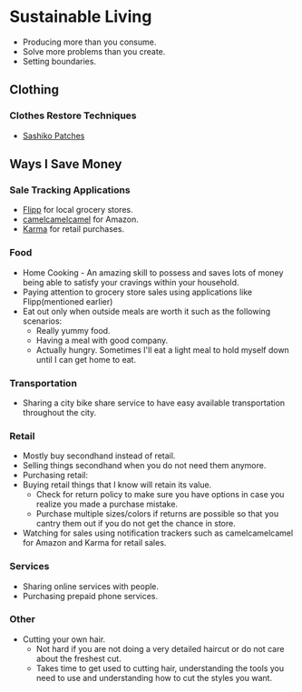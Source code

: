 # Sustainable Living

- Producing more than you consume.
- Solve more problems than you create.
- Setting boundaries.

## Clothing

### Clothes Restore Techniques

- [Sashiko Patches](https://www.instagram.com/reel/C-ggHtDySV_/?igsh=cW80czBkbG1sNHR1)

## Ways I Save Money

### Sale Tracking Applications

- [Flipp](https://app.flipp.com/) for local grocery stores.
- [camelcamelcamel](https://camelcamelcamel.com/) for Amazon.
- [Karma](https://www.karmanow.com/) for retail purchases.

### Food

- Home Cooking - An amazing skill to possess and saves lots of money being able to satisfy your cravings within your household.
- Paying attention to grocery store sales using applications like Flipp(mentioned earlier)
- Eat out only when outside meals are worth it such as the following scenarios:
  - Really yummy food.
  - Having a meal with good company.
  - Actually hungry. Sometimes I'll eat a light meal to hold myself down until I can get home to eat.

### Transportation

- Sharing a city bike share service to have easy available transportation throughout the city.

### Retail

- Mostly buy secondhand instead of retail.
- Selling things secondhand when you do not need them anymore.
- Purchasing retail:
- Buying retail things that I know will retain its value.
  - Check for return policy to make sure you have options in case you realize you made a purchase mistake.
  - Purchase multiple sizes/colors if returns are possible so that you cantry them out if you do not get the chance in store.
- Watching for sales using notification trackers such as camelcamelcamel for Amazon and Karma for retail sales.

### Services

- Sharing online services with people.
- Purchasing prepaid phone services.

### Other

- Cutting your own hair.
  - Not hard if you are not doing a very detailed haircut or do not care about the freshest cut.
  - Takes time to get used to cutting hair, understanding the tools you need to use and understanding how to cut the styles you want.
